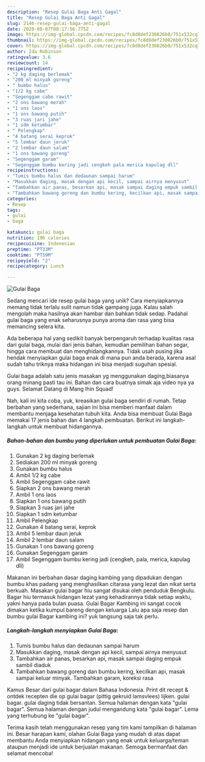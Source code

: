 ```yaml
---
description: "Resep Gulai Baga Anti Gagal"
title: "Resep Gulai Baga Anti Gagal"
slug: 2146-resep-gulai-baga-anti-gagal
date: 2020-08-07T08:17:56.775Z
image: https://img-global.cpcdn.com/recipes/fc8d8def230826b0/751x532cq70/gulai-baga-foto-resep-utama.jpg
thumbnail: https://img-global.cpcdn.com/recipes/fc8d8def230826b0/751x532cq70/gulai-baga-foto-resep-utama.jpg
cover: https://img-global.cpcdn.com/recipes/fc8d8def230826b0/751x532cq70/gulai-baga-foto-resep-utama.jpg
author: Ida Robinson
ratingvalue: 3.6
reviewcount: 14
recipeingredient:
- "2 kg daging berlemak"
- "200 ml minyak goreng"
- " bumbu halus"
- "1/2 kg cabe"
- "Segenggam cabe rawit"
- "2 ons bawang merah"
- "1 ons laos"
- "1 ons bawang putih"
- "3 ruas jari jahe"
- "1 sdm ketumbar"
- " Pelengkap"
- "4 batang serai keprok"
- "5 lembar daun jeruk"
- "2 lembar daun salam"
- "1 ons bawang goreng"
- "Segenggam garam"
- "Segenggam bumbu kering jadi cengkeh pala merica kapulag dll"
recipeinstructions:
- "Tumis bumbu halus dan dedaunan sampai harum"
- "Masukkan daging, masak dengan api kecil, sampai airnya menyusut"
- "Tambahkan air panas, besarkan api, masak sampai daging empuk sambil diaduk"
- "Tambahkan bawang goreng dan bumbu kering, kecilkan api, masak sampai keluar minyak. Tambahkan garam, koreksi rasa"
categories:
- Resep
tags:
- gulai
- baga

katakunci: gulai baga 
nutrition: 196 calories
recipecuisine: Indonesian
preptime: "PT33M"
cooktime: "PT59M"
recipeyield: "2"
recipecategory: Lunch

---
```



![Gulai Baga](https://img-global.cpcdn.com/recipes/fc8d8def230826b0/751x532cq70/gulai-baga-foto-resep-utama.jpg)

Sedang mencari ide resep gulai baga yang unik? Cara menyiapkannya memang tidak terlalu sulit namun tidak gampang juga. Kalau salah mengolah maka hasilnya akan hambar dan bahkan tidak sedap. Padahal gulai baga yang enak seharusnya punya aroma dan rasa yang bisa memancing selera kita.

Ada beberapa hal yang sedikit banyak berpengaruh terhadap kualitas rasa dari gulai baga, mulai dari jenis bahan, kemudian pemilihan bahan segar, hingga cara membuat dan menghidangkannya. Tidak usah pusing jika hendak menyiapkan gulai baga enak di mana pun anda berada, karena asal sudah tahu triknya maka hidangan ini bisa menjadi suguhan spesial.

Gulai baga adalah satu jenis masakan yg menggunakan daging,biasanya orang minang pasti tau ini. Bahan dan cara buatnya simak aja video nya ya guys. Selamat Datang di Mang Ihin Squad!


Nah, kali ini kita coba, yuk, kreasikan gulai baga sendiri di rumah. Tetap berbahan yang sederhana, sajian ini bisa memberi manfaat dalam membantu menjaga kesehatan tubuh kita. Anda bisa membuat Gulai Baga memakai 17 jenis bahan dan 4 langkah pembuatan. Berikut ini langkah-langkah untuk membuat hidangannya.

<!--inarticleads1-->

##### Bahan-bahan dan bumbu yang diperlukan untuk pembuatan Gulai Baga:

1. Gunakan 2 kg daging berlemak
1. Sediakan 200 ml minyak goreng
1. Gunakan  bumbu halus
1. Ambil 1/2 kg cabe
1. Ambil Segenggam cabe rawit
1. Siapkan 2 ons bawang merah
1. Ambil 1 ons laos
1. Siapkan 1 ons bawang putih
1. Siapkan 3 ruas jari jahe
1. Siapkan 1 sdm ketumbar
1. Ambil  Pelengkap
1. Gunakan 4 batang serai, keprok
1. Ambil 5 lembar daun jeruk
1. Ambil 2 lembar daun salam
1. Gunakan 1 ons bawang goreng
1. Gunakan Segenggam garam
1. Ambil Segenggam bumbu kering jadi (cengkeh, pala, merica, kapulag dll)


Makanan ini berbahan dasar daging kambing yang dipadukan dengan bumbu khas padang yang menghasilkan citarasa yang lezat dan nikat serta berkuah. Masakan gulai bagar hiu sangat disukai oleh penduduk Bengkulu. Bagar hiu termasuk hidangan lezat yang kehadirannya tidak setiap waktu, yakni hanya pada bulan puasa. Gulai Bagar Kambing ini sangat cocok dimakan ketika kumpul bareng dengan keluarga Lalu apa saja resep dan bumbu gulai Bagar kambing ini? yuk langsung saja tak perlu. 

<!--inarticleads2-->

##### Langkah-langkah menyiapkan Gulai Baga:

1. Tumis bumbu halus dan dedaunan sampai harum
1. Masukkan daging, masak dengan api kecil, sampai airnya menyusut
1. Tambahkan air panas, besarkan api, masak sampai daging empuk sambil diaduk
1. Tambahkan bawang goreng dan bumbu kering, kecilkan api, masak sampai keluar minyak. Tambahkan garam, koreksi rasa


Kamus Besar dari gulai bagar dalam Bahasa Indonesia. Print dit recept &amp; ontdek recepten die op gulai bagar (pittig gekruid lamsvlees) lijken. gulai bagar. gulai daging tidak bersantan. Semua halaman dengan kata &#34;gulai bagar&#34;. Semua halaman dengan judul mengandung kata &#34;gulai bagar&#34;. Lema yang terhubung ke &#34;gulai bagar&#34;. 

Terima kasih telah menggunakan resep yang tim kami tampilkan di halaman ini. Besar harapan kami, olahan Gulai Baga yang mudah di atas dapat membantu Anda menyiapkan hidangan yang enak untuk keluarga/teman ataupun menjadi ide untuk berjualan makanan. Semoga bermanfaat dan selamat mencoba!
